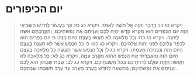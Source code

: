 # יום הכיפורים

> ויקרא כג כו: וַיְדַבֵּר יְהוָה אֶל מֹשֶׁה לֵּאמֹר.
> ויקרא כג כז: אַךְ בֶּעָשׂוֹר לַחֹדֶשׁ הַשְּׁבִיעִי הַזֶּה יוֹם הַכִּפֻּרִים הוּא מִקְרָא קֹדֶשׁ יִהְיֶה לָכֶם וְעִנִּיתֶם אֶת נַפְשֹׁתֵיכֶם; וְהִקְרַבְתֶּם אִשֶּׁה לַיהוָה.
> ויקרא כג כח: וְכָל מְלָאכָה לֹא תַעֲשׂוּ בְּעֶצֶם הַיּוֹם הַזֶּה:  כִּי יוֹם כִּפֻּרִים הוּא לְכַפֵּר עֲלֵיכֶם לִפְנֵי יְהוָה אֱלֹהֵיכֶם.
> ויקרא כג כט: כִּי כָל הַנֶּפֶשׁ אֲשֶׁר לֹא תְעֻנֶּה בְּעֶצֶם הַיּוֹם הַזֶּה וְנִכְרְתָה מֵעַמֶּיהָ.
> ויקרא כג ל: וְכָל הַנֶּפֶשׁ אֲשֶׁר תַּעֲשֶׂה כָּל מְלָאכָה בְּעֶצֶם הַיּוֹם הַזֶּה וְהַאֲבַדְתִּי אֶת הַנֶּפֶשׁ הַהִוא מִקֶּרֶב עַמָּהּ.
> ויקרא כג לא: כָּל מְלָאכָה לֹא תַעֲשׂוּ:  חֻקַּת עוֹלָם לְדֹרֹתֵיכֶם בְּכֹל מֹשְׁבֹתֵיכֶם.
> ויקרא כג לב: שַׁבַּת שַׁבָּתוֹן הוּא לָכֶם וְעִנִּיתֶם אֶת נַפְשֹׁתֵיכֶם; בְּתִשְׁעָה לַחֹדֶשׁ בָּעֶרֶב מֵעֶרֶב עַד עֶרֶב תִּשְׁבְּתוּ שַׁבַּתְּכֶם. 
 


